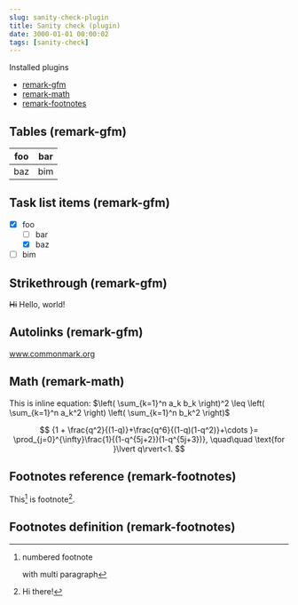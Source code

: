 ```yaml
---
slug: sanity-check-plugin
title: Sanity check (plugin)
date: 3000-01-01 00:00:02
tags: [sanity-check]
---
```


Installed plugins

- [remark-gfm](https://www.npmjs.com/package/remark-gfm)
- [remark-math](https://www.npmjs.com/package/remark-math)
- [remark-footnotes](https://www.npmjs.com/package/remark-footnotes)

## Tables (remark-gfm)

| foo | bar |
| --- | --- |
| baz | bim |

## Task list items (remark-gfm)

- [x] foo
  - [ ] bar
  - [x] baz
- [ ] bim

## Strikethrough (remark-gfm)

~~Hi~~ Hello, world!

## Autolinks (remark-gfm)

www.commonmark.org

## Math (remark-math)

This is inline equation: $\left( \sum_{k=1}^n a_k b_k \right)^2 \leq \left( \sum_{k=1}^n a_k^2 \right) \left( \sum_{k=1}^n b_k^2 \right)$

$$
{1 +  \frac{q^2}{(1-q)}+\frac{q^6}{(1-q)(1-q^2)}+\cdots }= \prod_{j=0}^{\infty}\frac{1}{(1-q^{5j+2})(1-q^{5j+3})}, \quad\quad \text{for }\lvert q\rvert<1.
$$

## Footnotes reference (remark-footnotes)

This[^1] is footnote[^footnote].

## Footnotes definition (remark-footnotes)

[^footnote]: Hi there!

[^1]: numbered footnote

    with multi paragraph
